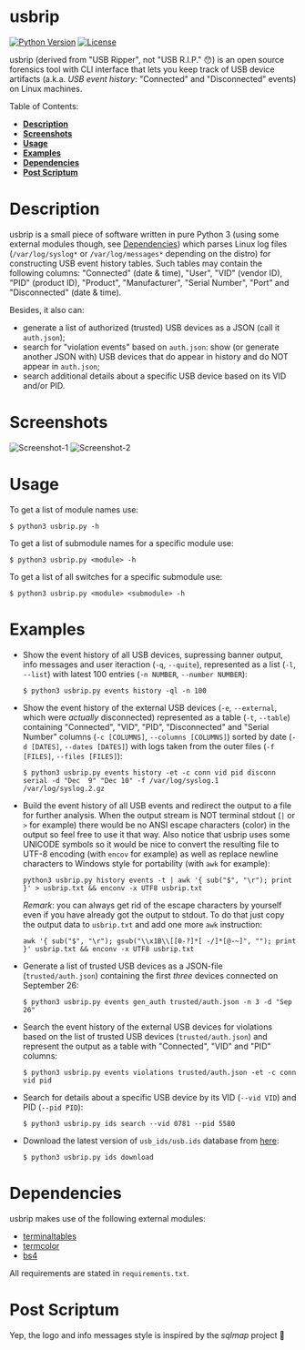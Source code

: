 usbrip
==========
[![Python Version](https://img.shields.io/badge/python-3.x-blue.svg)](https://www.python.org/downloads/)
[![License](https://img.shields.io/badge/license-GPLv3-red.svg)](https://raw.githubusercontent.com/snovvcrash/usbrip/master/LICENSE)

usbrip (derived from "USB Ripper", not "USB R.I.P." :hushed:) is an open source forensics tool with CLI interface that lets you keep track of USB device artifacts (a.k.a. *USB event history*: "Connected" and "Disconnected" events) on Linux machines.

Table of Contents:
  * [**Description**](#description)  
  * [**Screenshots**](#screenshots)  
  * [**Usage**](#usage)  
  * [**Examples**](#examples)  
  * [**Dependencies**](#dependencies)  
  * [**Post Scriptum**](#post-scriptum)

Description
==========
usbrip is a small piece of software written in pure Python 3 (using some external modules though, see [Dependencies](#dependencies)) which parses Linux log files (`/var/log/syslog*` or `/var/log/messages*` depending on the distro) for constructing USB event history tables. Such tables may contain the following columns: "Connected" (date & time), "User", "VID" (vendor ID), "PID" (product ID), "Product", "Manufacturer", "Serial Number", "Port" and "Disconnected" (date & time).

Besides, it also can:
* generate a list of authorized (trusted) USB devices as a JSON (call it `auth.json`);
* search for "violation events" based on `auth.json`: show (or generate another JSON with) USB devices that do appear in history and do NOT appear in `auth.json`;
* search additional details about a specific USB device based on its VID and/or PID.

Screenshots
==========
![Screenshot-1](https://user-images.githubusercontent.com/23141800/37978287-64adcadc-31ee-11e8-8bd7-f34e49a54749.png "Get USB event history of external devices")
![Screenshot-2](https://user-images.githubusercontent.com/23141800/37735847-4340b720-2d60-11e8-83ce-b77c2b0673f8.png "Search for USB devices by PID")

Usage
==========
To get a list of module names use:
```
$ python3 usbrip.py -h
```

To get a list of submodule names for a specific module use:
```
$ python3 usbrip.py <module> -h
```

To get a list of all switches for a specific submodule use:
```
$ python3 usbrip.py <module> <submodule> -h
```

Examples
==========
* Show the event history of all USB devices, supressing banner output, info messages and user iteraction (`-q`, `--quite`), represented as a list (`-l`, `--list`) with latest 100 entries (`-n NUMBER`, `--number NUMBER`):
  ```
  $ python3 usbrip.py events history -ql -n 100
  ```

* Show the event history of the external USB devices (`-e`, `--external`, which were *actually* disconnected) represented as a table (`-t`, `--table`) containing "Connected", "VID", "PID", "Disconnected" and "Serial Number" columns (`-c [COLUMNS]`, `--columns [COLUMNS]`) sorted by date (`-d [DATES]`, `--dates [DATES]`) with logs taken from the outer files (`-f [FILES]`, `--files [FILES]`):
  ```
  $ python3 usbrip.py events history -et -c conn vid pid disconn serial -d "Dec  9" "Dec 10" -f /var/log/syslog.1 /var/log/syslog.2.gz
  ```

* Build the event history of all USB events and redirect the output to a file for further analysis. When the output stream is NOT terminal stdout (`|` or `>` for example) there would be no ANSI escape characters (color) in the output so feel free to use it that way. Also notice that usbrip uses some UNICODE symbols so it would be nice to convert the resulting file to UTF-8 encoding (with `encov` for example) as well as replace newline characters to Windows style for portability (with `awk` for example):
  ```
  python3 usbrip.py history events -t | awk '{ sub("$", "\r"); print }' > usbrip.txt && enconv -x UTF8 usbrip.txt
  ```

  *Remark*: you can always get rid of the escape characters by yourself even if you have already got the output to stdout. To do that just copy the output data to `usbrip.txt` and add one more `awk` instruction:

  ```
  awk '{ sub("$", "\r"); gsub("\\x1B\\[[0-?]*[ -/]*[@-~]", ""); print }' usbrip.txt && enconv -x UTF8 usbrip.txt
  ```

* Generate a list of trusted USB devices as a JSON-file (`trusted/auth.json`) containing the first *three* devices connected on September 26:
  ```
  $ python3 usbrip.py events gen_auth trusted/auth.json -n 3 -d "Sep 26"
  ```

* Search the event history of the external USB devices for violations based on the list of trusted USB devices (`trusted/auth.json`) and represent the output as a table with "Connected", "VID" and "PID" columns:
  ```
  $ python3 usbrip.py events violations trusted/auth.json -et -c conn vid pid
  ```

* Search for details about a specific USB device by its VID (`--vid VID`) and PID (`--pid PID`):
  ```
  $ python3 usbrip.py ids search --vid 0781 --pid 5580
  ```

* Download the latest version of `usb_ids/usb.ids` database from [here](http://www.linux-usb.org/usb.ids "List of USB ID's"):
  ```
  $ python3 usbrip.py ids download
  ```
  
Dependencies
==========
usbrip makes use of the following external modules:
* [terminaltables](https://robpol86.github.io/terminaltables/v3.1.0/index.html "terminaltables 3.1.0 — terminaltables")
* [termcolor](https://pypi.python.org/pypi/termcolor "termcolor 1.1.0 : Python Package Index")
* [bs4](https://www.crummy.com/software/BeautifulSoup/bs4/doc/ "Beautiful Soup Documentation — Beautiful Soup 4.4.0 documentation")

All requirements are stated in `requirements.txt`.

Post Scriptum
==========
Yep, the logo and info messages style is inspired by the *sqlmap* project :see_no_evil:
